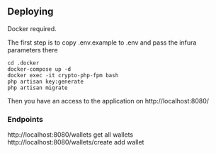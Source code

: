 ## Deploying
Docker required. 

The first step is to copy .env.example to .env and pass the infura parameters there

```$xslt
cd .docker
docker-compose up -d
docker exec -it crypto-php-fpm bash
php artisan key:generate
php artisan migrate
```

Then you have an access to the application on http://localhost:8080/

### Endpoints

http://localhost:8080/wallets 
get all wallets
http://localhost:8080/wallets/create
add wallet
